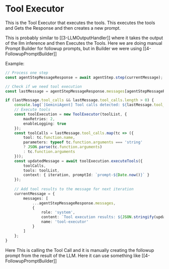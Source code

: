 # Tool Executor

This is the Tool Executor that executes the tools. This executes the tools and Gets the Response and then creates a new prompt. 

This is probably similar to [[3-LLMOutputHandler]] where it takes the output of the llm inference and then Executes the Tools. Here we are doing manual Prompt Builder for followup prompts, but in Builder we were using [[4-FollowupPromptBuilder]] 

Example: 

```ts
// Process one step
const agentStepMessageResponse = await agentStep.step(currentMessage);

// Check if we need tool execution
const lastMessage = agentStepMessageResponse.messages[agentStepMessageResponse.messages.length - 1];

if (lastMessage.tool_calls && lastMessage.tool_calls.length > 0) {
	console.log(`[GeminiAgent] Tool calls detected: ${lastMessage.tool_calls.length}`);
	// Execute tools
	const toolExecution = new ToolExecutor(toolList, {
		maxRetries: 2,
		enableLogging: true
	});
	const toolCalls = lastMessage.tool_calls.map(tc => ({
		tool: tc.function.name,
		parameters: typeof tc.function.arguments === 'string'
		? JSON.parse(tc.function.arguments)
		: tc.function.arguments
	}));
	const updatedMessage = await toolExecution.executeTools({
		toolCalls,
		tools: toolList,
		context: { iteration, promptId: `prompt-${Date.now()}` }
	});
	
	// Add tool results to the message for next iteration
	currentMessage = {
		messages: [
			...agentStepMessageResponse.messages,
			{
				role: 'system',
				content: `Tool execution results: ${JSON.stringify(updatedMessage.results)}`,
				name: 'tool-executor'
			}
		]
	};
}
```

Here This is calling the Tool Call and it is manually creating the followup prompt from the result of the LLM. Here it can use something like [[4-FollowupPromptBuilder]]
